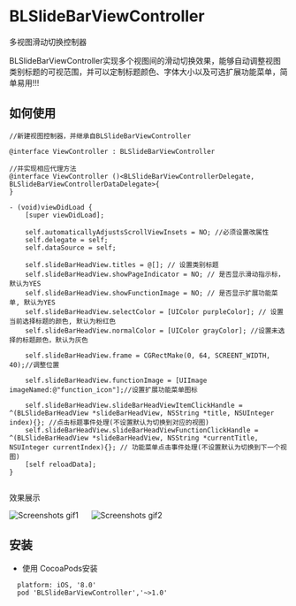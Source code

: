 # BLSlideBarViewController
  多视图滑动切换控制器

BLSlideBarViewController实现多个视图间的滑动切换效果，能够自动调整视图类别标题的可视范围，并可以定制标题颜色、字体大小以及可选扩展功能菜单，简单易用!!!

## 如何使用
```
//新建视图控制器，并继承自BLSlideBarViewController
    
@interface ViewController : BLSlideBarViewController

//并实现相应代理方法 
@interface ViewController ()<BLSlideBarViewControllerDelegate, BLSlideBarViewControllerDataDelegate>{
}

- (void)viewDidLoad {
    [super viewDidLoad];
    
    self.automaticallyAdjustsScrollViewInsets = NO; //必须设置改属性
    self.delegate = self;
    self.dataSource = self;
    
    self.slideBarHeadView.titles = @[]; // 设置类别标题
    self.slideBarHeadView.showPageIndicator = NO; // 是否显示滑动指示标，默认为YES
    self.slideBarHeadView.showFunctionImage = NO; // 是否显示扩展功能菜单, 默认为YES
    self.slideBarHeadView.selectColor = [UIColor purpleColor]; // 设置当前选择标题的颜色, 默认为粉红色
    self.slideBarHeadView.normalColor = [UIColor grayColor]; //设置未选择的标题颜色，默认为灰色
    
    self.slideBarHeadView.frame = CGRectMake(0, 64, SCREENT_WIDTH, 40);//调整位置
    
    self.slideBarHeadView.functionImage = [UIImage imageNamed:@"function_icon"];//设置扩展功能菜单图标
    
    self.slideBarHeadView.slideBarHeadViewItemClickHandle = ^(BLSlideBarHeadView *slideBarHeadView, NSString *title, NSUInteger index){}; //点击标题事件处理(不设置默认为切换到对应的视图) 
    self.slideBarHeadView.slideBarHeadViewFunctionClickHandle = ^(BLSlideBarHeadView *slideBarHeadView, NSString *currentTitle, NSUInteger currentIndex){}; // 功能菜单点击事件处理(不设置默认为切换到下一个视图)
    [self reloadData]; 
}


```

效果展示<br/>

![Screenshots gif1](http://oggi1up78.bkt.clouddn.com/show1.gif)      ![Screenshots gif2](http://oggi1up78.bkt.clouddn.com/show2.gif)


## 安装
 * 使用 CocoaPods安装
```
  platform: iOS, '8.0'
  pod 'BLSlideBarViewController','~>1.0'
  
```
